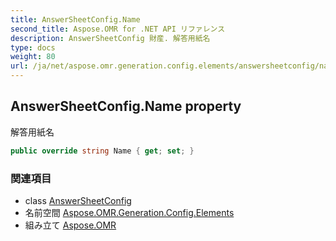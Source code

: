 ```yaml
---
title: AnswerSheetConfig.Name
second_title: Aspose.OMR for .NET API リファレンス
description: AnswerSheetConfig 財産. 解答用紙名
type: docs
weight: 80
url: /ja/net/aspose.omr.generation.config.elements/answersheetconfig/name/
---
```

## AnswerSheetConfig.Name property

解答用紙名

```csharp
public override string Name { get; set; }
```

### 関連項目

* class [AnswerSheetConfig](../)
* 名前空間 [Aspose.OMR.Generation.Config.Elements](../../answersheetconfig/)
* 組み立て [Aspose.OMR](../../../)


